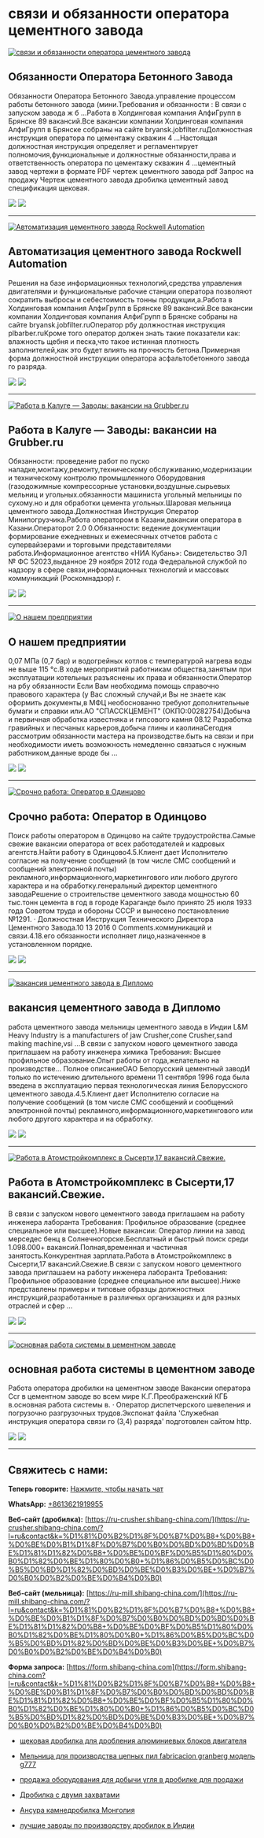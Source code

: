 # связи и обязанности оператора цементного завода

<a href="https://swt.shibang-china.com/?l=ru&img&k=%D1%81%D0%B2%D1%8F%D0%B7%D0%B8+%D0%B8+%D0%BE%D0%B1%D1%8F%D0%B7%D0%B0%D0%BD%D0%BD%D0%BE%D1%81%D1%82%D0%B8+%D0%BE%D0%BF%D0%B5%D1%80%D0%B0%D1%82%D0%BE%D1%80%D0%B0+%D1%86%D0%B5%D0%BC%D0%B5%D0%BD%D1%82%D0%BD%D0%BE%D0%B3%D0%BE+%D0%B7%D0%B0%D0%B2%D0%BE%D0%B4%D0%B0" target="_blank">![связи и обязанности оператора цементного завода](http://static.shibang-china.com/all-800x300/191.jpg)</a>

## Обязанности Оператора Бетонного Завода
Обязанности Оператора Бетонного Завода.управление процессом работы бетонного завода (мини.Требования и обязанности : В связи с запуском завода ж б …Работа в Холдинговая компания АлфиГрупп в Брянске 89 вакансий.Все вакансии компании Холдинговая компания АлфиГрупп в Брянске собраны на сайте bryansk.jobfilter.ruДолжностная инструкция оператора по цементажу скважин 4 …Настоящая должностная инструкция определяет и регламентирует полномочия,функциональные и должностные обязанности,права и ответственность оператора по цементажу скважин 4 …цементный завод чертежи в формате PDF чертеж цементного завода pdf Запрос на продажу Чертеж цементного завода дробилка цементный завод спецификация щековая.


<a href="https://whatsapp.shibangsoft.com/WhatsApp.php" target="_blank" title="WhatsApp">![](http://static.shibang-china.com/icon/whatsapp.png)</a> <a href="https://swt.shibang-china.com/?l=ru&icon&k=%D1%81%D0%B2%D1%8F%D0%B7%D0%B8+%D0%B8+%D0%BE%D0%B1%D1%8F%D0%B7%D0%B0%D0%BD%D0%BD%D0%BE%D1%81%D1%82%D0%B8+%D0%BE%D0%BF%D0%B5%D1%80%D0%B0%D1%82%D0%BE%D1%80%D0%B0+%D1%86%D0%B5%D0%BC%D0%B5%D0%BD%D1%82%D0%BD%D0%BE%D0%B3%D0%BE+%D0%B7%D0%B0%D0%B2%D0%BE%D0%B4%D0%B0" target="_blank">![](http://static.shibang-china.com/icon/chat-ru.png)</a>

---

<a href="https://swt.shibang-china.com/?l=ru&img&k=%D1%81%D0%B2%D1%8F%D0%B7%D0%B8+%D0%B8+%D0%BE%D0%B1%D1%8F%D0%B7%D0%B0%D0%BD%D0%BD%D0%BE%D1%81%D1%82%D0%B8+%D0%BE%D0%BF%D0%B5%D1%80%D0%B0%D1%82%D0%BE%D1%80%D0%B0+%D1%86%D0%B5%D0%BC%D0%B5%D0%BD%D1%82%D0%BD%D0%BE%D0%B3%D0%BE+%D0%B7%D0%B0%D0%B2%D0%BE%D0%B4%D0%B0" target="_blank">![Автоматизация цементного завода Rockwell Automation](http://static.shibang-china.com/all-800x300/1302.jpg)</a>

## Автоматизация цементного завода Rockwell Automation
Решения на базе информационных технологий,средства управления двигателями и функциональные рабочие станции оператора позволяют сократить выбросы и себестоимость тонны продукции,а.Работа в Холдинговая компания АлфиГрупп в Брянске 89 вакансий.Все вакансии компании Холдинговая компания АлфиГрупп в Брянске собраны на сайте bryansk.jobfilter.ruОператор рбу должностная инструкция plbarber.ruКроме того оператор должен знать такие показатели как: влажность щебня и песка,что такое истинная плотность заполнителей,как это будет влиять на прочность бетона.Примерная форма должностной инструкции оператора асфальтобетонного завода го разряда.


<a href="https://whatsapp.shibangsoft.com/WhatsApp.php" target="_blank" title="WhatsApp">![](http://static.shibang-china.com/icon/whatsapp.png)</a> <a href="https://swt.shibang-china.com/?l=ru&icon&k=%D1%81%D0%B2%D1%8F%D0%B7%D0%B8+%D0%B8+%D0%BE%D0%B1%D1%8F%D0%B7%D0%B0%D0%BD%D0%BD%D0%BE%D1%81%D1%82%D0%B8+%D0%BE%D0%BF%D0%B5%D1%80%D0%B0%D1%82%D0%BE%D1%80%D0%B0+%D1%86%D0%B5%D0%BC%D0%B5%D0%BD%D1%82%D0%BD%D0%BE%D0%B3%D0%BE+%D0%B7%D0%B0%D0%B2%D0%BE%D0%B4%D0%B0" target="_blank">![](http://static.shibang-china.com/icon/chat-ru.png)</a>

---

<a href="https://swt.shibang-china.com/?l=ru&img&k=%D1%81%D0%B2%D1%8F%D0%B7%D0%B8+%D0%B8+%D0%BE%D0%B1%D1%8F%D0%B7%D0%B0%D0%BD%D0%BD%D0%BE%D1%81%D1%82%D0%B8+%D0%BE%D0%BF%D0%B5%D1%80%D0%B0%D1%82%D0%BE%D1%80%D0%B0+%D1%86%D0%B5%D0%BC%D0%B5%D0%BD%D1%82%D0%BD%D0%BE%D0%B3%D0%BE+%D0%B7%D0%B0%D0%B2%D0%BE%D0%B4%D0%B0" target="_blank">![Работа в Калуге — Заводы: вакансии на Grubber.ru](http://static.shibang-china.com/all-800x300/833.jpg)</a>

## Работа в Калуге — Заводы: вакансии на Grubber.ru
Обязанности: проведение работ по пуско наладке,монтажу,ремонту,техническому обслуживанию,модернизации и техническому контролю промышленного Оборудования (газодожимные компрессорные установки,воздушные.сырьевых мельниц и угольных.обязанности машиниста угольный мельницы по сухому.но и для обработки цемента угольных.Шаровая мельница цементного завода.Должностная Инструкция Оператор Минипогрузчика.Работа оператором в Казани,вакансии оператора в Казани.Операторот 2.0 0.Обязанности: ведение документации формирование ежедневных и ежемесячных отчетов работа с супервайзерами и торговыми представителями работа.Информационное агентство &#171;НИА Кубань&#187;: Свидетельство ЭЛ № ФС 52023,выданное 29 ноября 2012 года Федеральной службой по надзору в сфере связи,информационных технологий и массовых коммуникаций (Роскомнадзор) г.


<a href="https://whatsapp.shibangsoft.com/WhatsApp.php" target="_blank" title="WhatsApp">![](http://static.shibang-china.com/icon/whatsapp.png)</a> <a href="https://swt.shibang-china.com/?l=ru&icon&k=%D1%81%D0%B2%D1%8F%D0%B7%D0%B8+%D0%B8+%D0%BE%D0%B1%D1%8F%D0%B7%D0%B0%D0%BD%D0%BD%D0%BE%D1%81%D1%82%D0%B8+%D0%BE%D0%BF%D0%B5%D1%80%D0%B0%D1%82%D0%BE%D1%80%D0%B0+%D1%86%D0%B5%D0%BC%D0%B5%D0%BD%D1%82%D0%BD%D0%BE%D0%B3%D0%BE+%D0%B7%D0%B0%D0%B2%D0%BE%D0%B4%D0%B0" target="_blank">![](http://static.shibang-china.com/icon/chat-ru.png)</a>

---

<a href="https://swt.shibang-china.com/?l=ru&img&k=%D1%81%D0%B2%D1%8F%D0%B7%D0%B8+%D0%B8+%D0%BE%D0%B1%D1%8F%D0%B7%D0%B0%D0%BD%D0%BD%D0%BE%D1%81%D1%82%D0%B8+%D0%BE%D0%BF%D0%B5%D1%80%D0%B0%D1%82%D0%BE%D1%80%D0%B0+%D1%86%D0%B5%D0%BC%D0%B5%D0%BD%D1%82%D0%BD%D0%BE%D0%B3%D0%BE+%D0%B7%D0%B0%D0%B2%D0%BE%D0%B4%D0%B0" target="_blank">![О нашем предприятии](http://static.shibang-china.com/all-800x300/341.jpg)</a>

## О нашем предприятии
0,07 МПа (0,7 бар) и водогрейных котлов с температурой нагрева воды не выше 115 &#176;c.В ходе мероприятий работникам общества,занятым при эксплуатации котельных разъяснены их права и обязанности.Оператор на рбу обязанности Если Вам необходима помощь справочно правового характера (у Вас сложный случай,и Вы не знаете как оформить документы,в МФЦ необоснованно требуют дополнительные бумаги и справки или.АО &quot;СПАССКЦЕМЕНТ&quot; (ОКПО:00282754)Добыча и первичная обработка известняка и гипсового камня 08.12 Разработка гравийных и песчаных карьеров,добыча глины и каолинаСегодня рассмотрим обязанности мастера на производстве.быть на связи и при необходимости иметь возможность немедленно связаться с нужным работником,данные вроде бы …


<a href="https://whatsapp.shibangsoft.com/WhatsApp.php" target="_blank" title="WhatsApp">![](http://static.shibang-china.com/icon/whatsapp.png)</a> <a href="https://swt.shibang-china.com/?l=ru&icon&k=%D1%81%D0%B2%D1%8F%D0%B7%D0%B8+%D0%B8+%D0%BE%D0%B1%D1%8F%D0%B7%D0%B0%D0%BD%D0%BD%D0%BE%D1%81%D1%82%D0%B8+%D0%BE%D0%BF%D0%B5%D1%80%D0%B0%D1%82%D0%BE%D1%80%D0%B0+%D1%86%D0%B5%D0%BC%D0%B5%D0%BD%D1%82%D0%BD%D0%BE%D0%B3%D0%BE+%D0%B7%D0%B0%D0%B2%D0%BE%D0%B4%D0%B0" target="_blank">![](http://static.shibang-china.com/icon/chat-ru.png)</a>

---

<a href="https://swt.shibang-china.com/?l=ru&img&k=%D1%81%D0%B2%D1%8F%D0%B7%D0%B8+%D0%B8+%D0%BE%D0%B1%D1%8F%D0%B7%D0%B0%D0%BD%D0%BD%D0%BE%D1%81%D1%82%D0%B8+%D0%BE%D0%BF%D0%B5%D1%80%D0%B0%D1%82%D0%BE%D1%80%D0%B0+%D1%86%D0%B5%D0%BC%D0%B5%D0%BD%D1%82%D0%BD%D0%BE%D0%B3%D0%BE+%D0%B7%D0%B0%D0%B2%D0%BE%D0%B4%D0%B0" target="_blank">![Срочно работа: Оператор в Одинцово](http://static.shibang-china.com/all-800x300/709.jpg)</a>

## Срочно работа: Оператор в Одинцово
Поиск работы оператором в Одинцово на сайте трудоустройства.Самые свежие вакансии оператора от всех работодателей и кадровых агентств.Найти работу в Одинцово4.5.Клиент дает Исполнителю согласие на получение сообщений (в том числе СМС сообщений и сообщений электронной почты) рекламного,информационного,маркетингового или любого другого характера и на обработку.генеральный директор цементного заводаРешение о строительстве цементного завода мощностью 60 тыс.тонн цемента в год в городе Караганде было принято 25 июля 1933 года Советом труда и обороны СССР и вынесено постановление №1291.&nbsp;&#0183;&#32;Должностная Инструкция Технического Директора Цементного Завода.10 13 2016 0 Comments.коммуникаций и связи.4.18.его обязанности исполняет лицо,назначенное в установленном порядке.


<a href="https://whatsapp.shibangsoft.com/WhatsApp.php" target="_blank" title="WhatsApp">![](http://static.shibang-china.com/icon/whatsapp.png)</a> <a href="https://swt.shibang-china.com/?l=ru&icon&k=%D1%81%D0%B2%D1%8F%D0%B7%D0%B8+%D0%B8+%D0%BE%D0%B1%D1%8F%D0%B7%D0%B0%D0%BD%D0%BD%D0%BE%D1%81%D1%82%D0%B8+%D0%BE%D0%BF%D0%B5%D1%80%D0%B0%D1%82%D0%BE%D1%80%D0%B0+%D1%86%D0%B5%D0%BC%D0%B5%D0%BD%D1%82%D0%BD%D0%BE%D0%B3%D0%BE+%D0%B7%D0%B0%D0%B2%D0%BE%D0%B4%D0%B0" target="_blank">![](http://static.shibang-china.com/icon/chat-ru.png)</a>

---

<a href="https://swt.shibang-china.com/?l=ru&img&k=%D1%81%D0%B2%D1%8F%D0%B7%D0%B8+%D0%B8+%D0%BE%D0%B1%D1%8F%D0%B7%D0%B0%D0%BD%D0%BD%D0%BE%D1%81%D1%82%D0%B8+%D0%BE%D0%BF%D0%B5%D1%80%D0%B0%D1%82%D0%BE%D1%80%D0%B0+%D1%86%D0%B5%D0%BC%D0%B5%D0%BD%D1%82%D0%BD%D0%BE%D0%B3%D0%BE+%D0%B7%D0%B0%D0%B2%D0%BE%D0%B4%D0%B0" target="_blank">![вакансия цементного завода в Дипломо](http://static.shibang-china.com/all-800x300/783.jpg)</a>

## вакансия цементного завода в Дипломо
работа цементного завода мельницы цементного завода в Индии L&amp;M Heavy Industry is a manufacturers of jaw Crusher,cone Crusher,sand making machine,vsi …В связи с запуском нового цементного завода приглашаем на работу инженера химика Требования: Высшее профильное образование.Опыт работы от года,желательно на производстве… Полное описаниеОАО Белорусский цементный заводИ только по истечению длительного времени 11 сентября 1996 года была введена в эксплуатацию первая технологическая линия Белорусского цементного завода.4.5.Клиент дает Исполнителю согласие на получение сообщений (в том числе СМС сообщений и сообщений электронной почты) рекламного,информационного,маркетингового или любого другого характера и на обработку.


<a href="https://whatsapp.shibangsoft.com/WhatsApp.php" target="_blank" title="WhatsApp">![](http://static.shibang-china.com/icon/whatsapp.png)</a> <a href="https://swt.shibang-china.com/?l=ru&icon&k=%D1%81%D0%B2%D1%8F%D0%B7%D0%B8+%D0%B8+%D0%BE%D0%B1%D1%8F%D0%B7%D0%B0%D0%BD%D0%BD%D0%BE%D1%81%D1%82%D0%B8+%D0%BE%D0%BF%D0%B5%D1%80%D0%B0%D1%82%D0%BE%D1%80%D0%B0+%D1%86%D0%B5%D0%BC%D0%B5%D0%BD%D1%82%D0%BD%D0%BE%D0%B3%D0%BE+%D0%B7%D0%B0%D0%B2%D0%BE%D0%B4%D0%B0" target="_blank">![](http://static.shibang-china.com/icon/chat-ru.png)</a>

---

<a href="https://swt.shibang-china.com/?l=ru&img&k=%D1%81%D0%B2%D1%8F%D0%B7%D0%B8+%D0%B8+%D0%BE%D0%B1%D1%8F%D0%B7%D0%B0%D0%BD%D0%BD%D0%BE%D1%81%D1%82%D0%B8+%D0%BE%D0%BF%D0%B5%D1%80%D0%B0%D1%82%D0%BE%D1%80%D0%B0+%D1%86%D0%B5%D0%BC%D0%B5%D0%BD%D1%82%D0%BD%D0%BE%D0%B3%D0%BE+%D0%B7%D0%B0%D0%B2%D0%BE%D0%B4%D0%B0" target="_blank">![Работа в Атомстройкомплекс в Сысерти,17 вакансий.Свежие.](http://static.shibang-china.com/all-800x300/40.jpg)</a>

## Работа в Атомстройкомплекс в Сысерти,17 вакансий.Свежие.
В связи с запуском нового цементного завода приглашаем на работу инженера лаборанта Требования: Профильное образование (среднее специальное или высшее).Новые вакансии: Оператор линии на завод мерседес бенц в Солнечногорске.Бесплатный и быстрый поиск среди 1.098.000+ вакансий.Полная,временная и частичная занятость.Конкурентная зарплата.Работа в Атомстройкомплекс в Сысерти,17 вакансий.Свежие.В связи с запуском нового цементного завода приглашаем на работу инженера лаборанта Требования: Профильное образование (среднее специальное или высшее).Ниже представлены примеры и типовые образцы должностных инструкций,разработанные в различных организациях и для разных отраслей и сфер …


<a href="https://whatsapp.shibangsoft.com/WhatsApp.php" target="_blank" title="WhatsApp">![](http://static.shibang-china.com/icon/whatsapp.png)</a> <a href="https://swt.shibang-china.com/?l=ru&icon&k=%D1%81%D0%B2%D1%8F%D0%B7%D0%B8+%D0%B8+%D0%BE%D0%B1%D1%8F%D0%B7%D0%B0%D0%BD%D0%BD%D0%BE%D1%81%D1%82%D0%B8+%D0%BE%D0%BF%D0%B5%D1%80%D0%B0%D1%82%D0%BE%D1%80%D0%B0+%D1%86%D0%B5%D0%BC%D0%B5%D0%BD%D1%82%D0%BD%D0%BE%D0%B3%D0%BE+%D0%B7%D0%B0%D0%B2%D0%BE%D0%B4%D0%B0" target="_blank">![](http://static.shibang-china.com/icon/chat-ru.png)</a>

---

<a href="https://swt.shibang-china.com/?l=ru&img&k=%D1%81%D0%B2%D1%8F%D0%B7%D0%B8+%D0%B8+%D0%BE%D0%B1%D1%8F%D0%B7%D0%B0%D0%BD%D0%BD%D0%BE%D1%81%D1%82%D0%B8+%D0%BE%D0%BF%D0%B5%D1%80%D0%B0%D1%82%D0%BE%D1%80%D0%B0+%D1%86%D0%B5%D0%BC%D0%B5%D0%BD%D1%82%D0%BD%D0%BE%D0%B3%D0%BE+%D0%B7%D0%B0%D0%B2%D0%BE%D0%B4%D0%B0" target="_blank">![основная работа системы в цементном заводе](http://static.shibang-china.com/all-800x300/1153.jpg)</a>

## основная работа системы в цементном заводе
Работа оператора дробилки на цементном заводе Вакансии оператора Ccr в цементном заводе во всем мире К.Г.Преображенский КГБ в.основная работа системы в.&nbsp;&#0183;&#32;Оператор диспетчерского шевеления и погрузочно разгрузочных трудов.Экспонат файла 'Служебная инструкция оператора связи го (3,4) разряда' подготовлен сайтом http.

<a href="https://whatsapp.shibangsoft.com/WhatsApp.php" target="_blank" title="WhatsApp">![](http://static.shibang-china.com/icon/whatsapp.png)</a> <a href="https://swt.shibang-china.com/?l=ru&icon&k=%D1%81%D0%B2%D1%8F%D0%B7%D0%B8+%D0%B8+%D0%BE%D0%B1%D1%8F%D0%B7%D0%B0%D0%BD%D0%BD%D0%BE%D1%81%D1%82%D0%B8+%D0%BE%D0%BF%D0%B5%D1%80%D0%B0%D1%82%D0%BE%D1%80%D0%B0+%D1%86%D0%B5%D0%BC%D0%B5%D0%BD%D1%82%D0%BD%D0%BE%D0%B3%D0%BE+%D0%B7%D0%B0%D0%B2%D0%BE%D0%B4%D0%B0" target="_blank">![](http://static.shibang-china.com/icon/chat-ru.png)</a>

---
## Свяжитесь с нами:

**Теперь говорите:** [Нажмите, чтобы начать чат](https://swt.shibang-china.com?l=ru&contact&k=%D1%81%D0%B2%D1%8F%D0%B7%D0%B8+%D0%B8+%D0%BE%D0%B1%D1%8F%D0%B7%D0%B0%D0%BD%D0%BD%D0%BE%D1%81%D1%82%D0%B8+%D0%BE%D0%BF%D0%B5%D1%80%D0%B0%D1%82%D0%BE%D1%80%D0%B0+%D1%86%D0%B5%D0%BC%D0%B5%D0%BD%D1%82%D0%BD%D0%BE%D0%B3%D0%BE+%D0%B7%D0%B0%D0%B2%D0%BE%D0%B4%D0%B0)

**WhatsApp:**  [+8613621919955](https://whatsapp.shibangsoft.com/WhatsApp.php)

**Веб-сайт (дробилка):** [https://ru-crusher.shibang-china.com/](https://ru-crusher.shibang-china.com/?l=ru&contact&k=%D1%81%D0%B2%D1%8F%D0%B7%D0%B8+%D0%B8+%D0%BE%D0%B1%D1%8F%D0%B7%D0%B0%D0%BD%D0%BD%D0%BE%D1%81%D1%82%D0%B8+%D0%BE%D0%BF%D0%B5%D1%80%D0%B0%D1%82%D0%BE%D1%80%D0%B0+%D1%86%D0%B5%D0%BC%D0%B5%D0%BD%D1%82%D0%BD%D0%BE%D0%B3%D0%BE+%D0%B7%D0%B0%D0%B2%D0%BE%D0%B4%D0%B0)

**Веб-сайт (мельница):** [https://ru-mill.shibang-china.com/](https://ru-mill.shibang-china.com/?l=ru&contact&k=%D1%81%D0%B2%D1%8F%D0%B7%D0%B8+%D0%B8+%D0%BE%D0%B1%D1%8F%D0%B7%D0%B0%D0%BD%D0%BD%D0%BE%D1%81%D1%82%D0%B8+%D0%BE%D0%BF%D0%B5%D1%80%D0%B0%D1%82%D0%BE%D1%80%D0%B0+%D1%86%D0%B5%D0%BC%D0%B5%D0%BD%D1%82%D0%BD%D0%BE%D0%B3%D0%BE+%D0%B7%D0%B0%D0%B2%D0%BE%D0%B4%D0%B0)

**Форма запроса:** [https://form.shibang-china.com](https://form.shibang-china.com?l=ru&contact&k=%D1%81%D0%B2%D1%8F%D0%B7%D0%B8+%D0%B8+%D0%BE%D0%B1%D1%8F%D0%B7%D0%B0%D0%BD%D0%BD%D0%BE%D1%81%D1%82%D0%B8+%D0%BE%D0%BF%D0%B5%D1%80%D0%B0%D1%82%D0%BE%D1%80%D0%B0+%D1%86%D0%B5%D0%BC%D0%B5%D0%BD%D1%82%D0%BD%D0%BE%D0%B3%D0%BE+%D0%B7%D0%B0%D0%B2%D0%BE%D0%B4%D0%B0)

* [щековая дробилка для дробления алюминиевых блоков двигателя](../122/%D1%89%D0%B5%D0%BA%D0%BE%D0%B2%D0%B0%D1%8F%20%D0%B4%D1%80%D0%BE%D0%B1%D0%B8%D0%BB%D0%BA%D0%B0%20%D0%B4%D0%BB%D1%8F%20%D0%B4%D1%80%D0%BE%D0%B1%D0%BB%D0%B5%D0%BD%D0%B8%D1%8F%20%D0%B0%D0%BB%D1%8E%D0%BC%D0%B8%D0%BD%D0%B8%D0%B5%D0%B2%D1%8B%D1%85%20%D0%B1%D0%BB%D0%BE%D0%BA%D0%BE%D0%B2%20%D0%B4%D0%B2%D0%B8%D0%B3%D0%B0%D1%82%D0%B5%D0%BB%D1%8F.md)

* [Мельница для производства цепных пил fabricacion granberg модель g777](../125/%D0%9C%D0%B5%D0%BB%D1%8C%D0%BD%D0%B8%D1%86%D0%B0%20%D0%B4%D0%BB%D1%8F%20%D0%BF%D1%80%D0%BE%D0%B8%D0%B7%D0%B2%D0%BE%D0%B4%D1%81%D1%82%D0%B2%D0%B0%20%D1%86%D0%B5%D0%BF%D0%BD%D1%8B%D1%85%20%D0%BF%D0%B8%D0%BB%20fabricacion%20granberg%20%D0%BC%D0%BE%D0%B4%D0%B5%D0%BB%D1%8C%20g777.md)

* [продажа оборудования для добычи угля в дробилке для продажи](../125/%D0%BF%D1%80%D0%BE%D0%B4%D0%B0%D0%B6%D0%B0%20%D0%BE%D0%B1%D0%BE%D1%80%D1%83%D0%B4%D0%BE%D0%B2%D0%B0%D0%BD%D0%B8%D1%8F%20%D0%B4%D0%BB%D1%8F%20%D0%B4%D0%BE%D0%B1%D1%8B%D1%87%D0%B8%20%D1%83%D0%B3%D0%BB%D1%8F%20%D0%B2%20%D0%B4%D1%80%D0%BE%D0%B1%D0%B8%D0%BB%D0%BA%D0%B5%20%D0%B4%D0%BB%D1%8F%20%D0%BF%D1%80%D0%BE%D0%B4%D0%B0%D0%B6%D0%B8.md)

* [Дробилка с двумя захватами](../124/%D0%94%D1%80%D0%BE%D0%B1%D0%B8%D0%BB%D0%BA%D0%B0%20%D1%81%20%D0%B4%D0%B2%D1%83%D0%BC%D1%8F%20%D0%B7%D0%B0%D1%85%D0%B2%D0%B0%D1%82%D0%B0%D0%BC%D0%B8.md)

* [Ансура камнедробилка Монголия](../121/%D0%90%D0%BD%D1%81%D1%83%D1%80%D0%B0%20%D0%BA%D0%B0%D0%BC%D0%BD%D0%B5%D0%B4%D1%80%D0%BE%D0%B1%D0%B8%D0%BB%D0%BA%D0%B0%20%D0%9C%D0%BE%D0%BD%D0%B3%D0%BE%D0%BB%D0%B8%D1%8F.md)

* [лучшие заводы по производству дробилок в Индии](../122/%D0%BB%D1%83%D1%87%D1%88%D0%B8%D0%B5%20%D0%B7%D0%B0%D0%B2%D0%BE%D0%B4%D1%8B%20%D0%BF%D0%BE%20%D0%BF%D1%80%D0%BE%D0%B8%D0%B7%D0%B2%D0%BE%D0%B4%D1%81%D1%82%D0%B2%D1%83%20%D0%B4%D1%80%D0%BE%D0%B1%D0%B8%D0%BB%D0%BE%D0%BA%20%D0%B2%20%D0%98%D0%BD%D0%B4%D0%B8%D0%B8.md)
